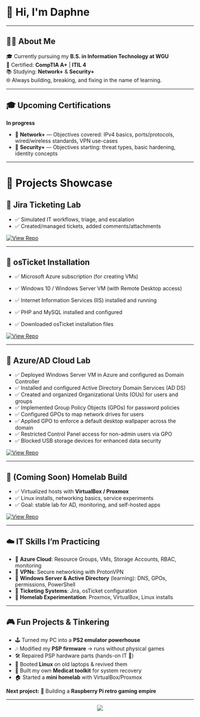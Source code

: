 # 👋 Hi, I'm Daphne  
---

## 👩‍💻 About Me  
🎓 Currently pursuing my **B.S. in Information Technology at WGU**  
🔧 Certified: **CompTIA A+** | **ITIL 4**  
📚 Studying: **Network+** & **Security+**  
🌐 Always building, breaking, and fixing in the name of learning.  

---
## 🎓 Upcoming Certifications
**In progress**  
- 📘 **Network+** — Objectives covered: IPv4 basics, ports/protocols, wired/wireless standards, VPN use-cases  
- 🔐 **Security+** — Objectives starting: threat types, basic hardening, identity concepts
---
# 🚀 Projects Showcase  

## 📌 Jira Ticketing Lab  
- ✅ Simulated IT workflows, triage, and escalation  
- ✅ Created/managed tickets, added comments/attachments
    
[![View Repo](https://img.shields.io/badge/GitHub-Jira%20Project-blue?style=for-the-badge&logo=github)](https://github.com/daphne-systems/jira-ticketing-lab)  

---

## 📌 osTicket Installation  
- ✅ Microsoft Azure subscription (for creating VMs)

- ✅ Windows 10 / Windows Server VM (with Remote Desktop access)

- ✅ Internet Information Services (IIS) installed and running

- ✅ PHP and MySQL installed and configured

- ✅ Downloaded osTicket installation files
  
[![View Repo](https://img.shields.io/badge/GitHub-osTicket%20Project-blue?style=for-the-badge&logo=github)](https://github.com/daphne-systems/osTicket---Prerequisites-and-Installation)  

---

## 📌 Azure/AD Cloud Lab  
- ✅ Deployed Windows Server VM in Azure and configured as Domain Controller  
- ✅ Installed and configured Active Directory Domain Services (AD DS)  
- ✅ Created and organized Organizational Units (OUs) for users and groups  
- ✅ Implemented Group Policy Objects (GPOs) for password policies  
- ✅ Configured GPOs to map network drives for users  
- ✅ Applied GPO to enforce a default desktop wallpaper across the domain  
- ✅ Restricted Control Panel access for non-admin users via GPO  
- ✅ Blocked USB storage devices for enhanced data security  

    
[![View Repo](https://img.shields.io/badge/GitHub-Azure/AD%20Lab-blue?style=for-the-badge&logo=github)](https://github.com/daphne-systems/ActiveDirectory-GPO)  

---

## 📌 (Coming Soon) Homelab Build  
- ✅ Virtualized hosts with **VirtualBox / Proxmox**  
- ✅ Linux installs, networking basics, service experiments  
- ✅ Goal: stable lab for AD, monitoring, and self-hosted apps
    
[![View Repo](https://img.shields.io/badge/GitHub-Homelab%20Project-blue?style=for-the-badge&logo=github)](https://github.com/YOURUSERNAME/homelab-project)  


---
## ☁️ IT Skills I’m Practicing  
- 🔹 **Azure Cloud**: Resource Groups, VMs, Storage Accounts, RBAC, monitoring  
- 🔹 **VPNs**: Secure networking with ProtonVPN  
- 🔹 **Windows Server & Active Directory** (learning): DNS, GPOs, permissions, PowerShell  
- 🔹 **Ticketing Systems**: Jira, osTicket configuration  
- 🔹 **Homelab Experimentation**: Proxmox, VirtualBox, Linux installs  

---

## 🎮 Fun Projects & Tinkering  
- 🕹️ Turned my PC into a **PS2 emulator powerhouse**  
- 🎶 Modified my **PSP firmware** → runs without physical games  
- 🛠️ Repaired PSP hardware parts (hands-on IT 💪)  
- 🐧 Booted **Linux** on old laptops & revived them  
- 🏥 Built my own **Medicat toolkit** for system recovery  
- 🏠 Started a **mini homelab** with VirtualBox/Proxmox  

**Next project:** 🥧 Building a **Raspberry Pi retro gaming empire**  

---

<p align="center">
  <img src="https://capsule-render.vercel.app/api?type=waving&color=0:0f0c29,100:302b63&height=150&section=footer"/>
</p>

